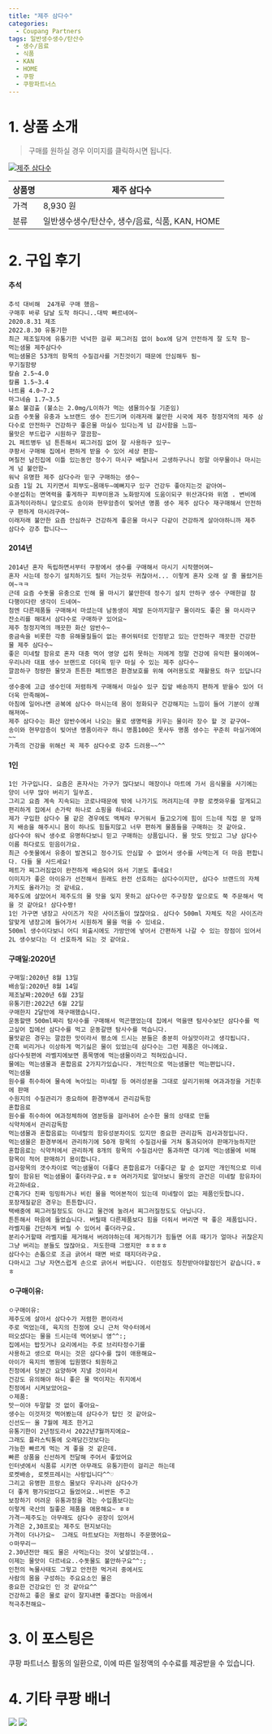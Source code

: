 ```yaml
---
title: "제주 삼다수"
categories:
  - Coupang Partners
tags: 일반생수생수/탄산수
  - 생수/음료
  - 식품
  - KAN
  - HOME
  - 쿠팡
  - 쿠팡파트너스
---
```

# 1. 상품 소개
> 구매를 원하실 경우 이미지를 클릭하시면 됩니다.

[![제주 삼다수](https://static.coupangcdn.com/image/affiliate/banner/0d99731bc51421697ed5684a06655082@2x.jpg)](https://coupa.ng/bOYaHe)

상품명 | 제주 삼다수
-------|-------
가격 | 8,930 원
분류 | 일반생수생수/탄산수, 생수/음료, 식품, KAN, HOME

# 2. 구입 후기

####    추석
    추석 대비해  24개루 구매 했음~
    구매후 바루 담날 도착 하다니..대박 빠르네여~
    2020.8.31 제조
    2022.8.30 유통기한
    최근 제조일자에 유통기한 넉넉한 걸루 찌그러짐 없이 box에 담겨 안전하게 잘 도착 함~
    먹는샘물 제주삼다수
    먹는샘물은 53개의 항목의 수질검사를 거친것이기 때문에 안심해두 됨~
    무기질함량
    칼슘 2.5~4.0
    칼륨 1.5~3.4
    나트륨 4.0~7.2
    마그네슘 1.7~3.5
    불소 불검출 (불소는 2.0mg/L이하가 먹는 샘물의수질 기준임)
    요즘 수돗물 유충과 노브랜드 생수 진드기며 이래저래 불안한 시국에 제주 청정지역의 제주 삼다수로 안전하구 건강하구 좋은물 마실수 있다는게 넘 감사함을 느낌~
    물맛은 부드럽구 시원하구 깔끔함~
    2L 페트병두 넘 튼튼해서 찌그러짐 없어 잘 사용하구 있구~
    쿠팡서 구매해 집에서 편하게 받을 수 있어 세상 편함~
    며칠전 남친집에 이틀 있는동안 정수기 마시구 배탈나서 고생하구나니 정말 아무물이나 마시는게 넘 불안함~
    워낙 유명한 제주 삼다수라 믿구 구매하는 생수~
    요즘 1일 2L 지키면서 피부도~몸매두~예뻐지구 있구 건강두 좋아지는것 같아여~
    수분섭취는 면역력을 좋게하구 피부미용과 노화방지에 도움이되구 위산과다와 위염 . 변비에 효과적이라하니 앞으로도 송이와 현무암층이 빛어낸 명품 생수 제주 삼다수 재구매해서 안전하구 편하게 마시려구여~
    이래저래 불안한 요즘 안심하구 건강하게 좋은물 마시구 다같이 건강하게 살아야하니까 제주 삼다수 강추 합니다~~

####    2014년
    2014년 혼자 독립하면서부터 쿠팡에서 생수를 구매해서 마시기 시작했어여~
    혼자 사는데 정수기 설치하기도 필터 가는것두 귀찮아서... 이렇게 혼자 오래 살 줄 몰랐거든여~ㅋㅋ
    근데 요즘 수돗물 유충으로 인해 물 마시기 불안한데 정수기 설치 안하구 생수 구매한걸 참 다행이다란 생각이 드네여~
    첨엔 다른제품들 구매해서 마셨는데 남동생이 제발 돈아끼지말구 물이라도 좋은 물 마시라구 잔소리를 해대서 삼다수로 구매하구 있어요~
    제주 청정지역의 깨끗한 화산 암반수~
    중금속을 비롯한 각종 유해물질들이 없는 퓨어워터로 인정받고 있는 안전하구 깨끗한 건강한 물 제주 삼다수~
    좋은 미네랄 함유로 혼자 대충 먹어 영양 섭취 못하는 저에게 정말 건강에 유익한 물이에여~
    우리나라 대표 생수 브랜드로 더더욱 믿구 마실 수 있는 제주 삼다수~
    깔끔하구 청량한 물맛과 튼튼한 페트병은 환경보호를 위해 여러용도로 재활용도 하구 있답니다~
    생수중에 고급 생수인데 저렴하게 구매해서 마실수 있구 집앞 배송까지 편하게 받을수 있어 더더욱 만족해여~
    아침에 일어나면 공복에 삼다수 마시는데 몸이 정화되구 건강해지는 느낌이 들어 기분이 상쾌해져여~
    제주 삼다수는 화산 암반수에서 나오는 물로 생명력을 키우는 물이라 장수 할 것 같구여~
    송이와 현무암층이 빚어낸 명품이라구 하니 명품100은 못사두 명품 생수는 꾸준히 마실거에여~~
    가족의 건강을 위해선 꼭 제주 삼다수로 강추 드려용~~^^

####    1인
    1인 가구입니다. 요즘은 혼자사는 가구가 많다보니 매장이나 마트에 가서 음식물을 사기에는 양이 너무 많아 버리기 일쑤죠.
    그리고 요즘 계속 지속되는 코로나때문에 밖에 나가기도 꺼려지는데 쿠팡 로켓와우를 알게되고 편리하게 집에서 손가락 하나로 쇼핑을 하네요. 
    제가 구입한 삼다수 물 같은 경우에도 액체라 무거워서 들고오기에 힘이 드는데 직접 문 앞까지 배송을 해주시니 몸이 하나도 힘들지않고 너무 편하게 물품들을 구매하는 것 같아요. 
    삼다수야 워낙 생수로 유명하다보니 믿고 구매하는 상품입니다. 물 맛도 맛있고 그냥 삼다수 이름 하다로도 믿음이가요.
    최근 수돗물에서 유충이 발견되고 정수기도 안심할 수 없어서 생수를 사먹는게 더 마음 편합니다. 다들 물 사드세요! 
    페트가 찌그러짐없이 완전하게 배송되어 와서 기분도 좋네요! 
    이미지가 좋은 아이유가 선전해서 원래도 완전 선호하는 삼다수이지만, 삼다수 브랜드의 자체 가치도 올라가는 것 같네요.
    제주도에 살았어서 제주도의 물 맛을 잊지 못하고 삼다수만 주구장창 앞으로도 쭉 주문해서 먹을 것 같아요! 삼다수짱!
    1인 가구면 냉장고 사이즈가 작은 사이즈들이 많잖아요. 삼다수 500ml 자체도 작은 사이즈라 알맞게 냉장고에 들어가서 시원하게 물을 먹을 수 있네요. 
    500ml 생수이다보니 어디 외출시에도 가방안에 넣어서 간편하게 나갈 수 있는 장점이 있어서 2L 생수보다는 더 선호하게 되는 것 같아요.

####    구매일:2020년
    구매일:2020년 8월 13일
    배송일:2020년 8월 14일
    제조날짜:2020년 6월 23일
    유통기한:2022년 6월 22일
    구매한지 2달만에 재구매했습니다.
    운동할땐 500ml짜리 탐사수를 구매해서 먹곤했었는데 집에서 먹을땐 탐사수보단 삼다수를 먹고싶어 집에선 삼다수를 먹고 운동갈땐 탐사수를 먹습니다.
    물맛같은 경우는 깔끔한 맛이라서 평소에 드시는 분들은 충분히 아실맛이라고 생각됩니다.
    간혹 비리거나 이상하게 먹기싫은 물이 있었는데 삼다수는 그런 제품은 아니에요.
    삼다수뒷편에 라벨지에보면 품목명에 먹는샘물이라고 적혀있습니다.
    물에는 먹는샘물과 혼합음료 2가지가있습니다. 개인적으로 먹는샘물만 먹는편입니다.
    먹는샘물
    원수를 취수하여 물속에 녹아있는 미네랄 등 여러성분을 그대로 살리기위해 여과과정을 거친후에 판매
    수원지의 수질관리가 중요하여 환경부에서 관리감독함
    혼합음료
    원수를 취수하여 여과정체하여 염분등을 걸러내어 순수한 물의 상태로 만듦
    식약처에서 관리감독함
    먹는샘물과 혼합음료는 미네랄의 함유성분차이도 있지만 중요한 관리감독 검사과정입니다.
    먹는샘물은 환경부에서 관리하기에 50개 항목의 수질검사를 거쳐 통과되어야 판매가능하지만 혼합음료는 식약처에서 관리하게 8개의 항목의 수질검사만 통과하면 대기에 먹는샘물에 비해 항목이 적어 판매하기 용이합니다.
    검사항목의 갯수차이로 먹는샘물이 더좋다 혼합음료가 더좋다곤 할 순 없지만 개인적으로 미네랄이 함유된 먹는샘물이 좋더라구요.ㅎㅎ 여러가지로 알아보니 물맛의 관건은 미네랄 함유차이라고하네요.
    간혹가다 진짜 밍밍하거나 비린 물을 먹어본적이 있는데 미네랄이 없는 제품인듯합니다.
    포장재질같은 경우는 튼튼합니다.
    택배중에 찌그러질정도도 아니고 물건에 눌려서 찌그러질정도도 아닙니다.
    튼튼해서 마음에 들었습니다. 버릴때 다른제품보다 힘을 더줘서 버리면 딱 좋은 제품입니다.
    라벨지를 간단하게 버릴 수 있어서 좋더라구요.
    분리수거할때 라벨지를 제거해서 버려야하는데 제거하기가 힘들면 어휴 때기가 얼마나 귀찮은지 그냥 버리는 분들도 많잖아요. 저도한때 그랬지만 ㅎㅎㅎㅎ
    삼다수는 손톱으로 조금 긁어서 때면 바로 때지더라구요.
    다마시고 그냥 자연스럽게 손으로 긁어서 버립니다. 이런점도 칭찬받아야할점인거 같습니다.ㅎㅎ

####    ㅇ구매이유:

    ㅇ구매이유:
    제주도에 살아서 삼다수가 저렴한 편이라서
    주로 먹었는데, 육지의 친정에 오니 근처 약수터에서
    떠오셨다는 물을 드시는데 먹어보니 영^^:;
    집에서는 밥짓거나 요리에서는 주로 브리타정수기를
    사용하고 생으로 마시는 것은 삼다수를 많이 애용해요~
    아이가 육지의 병원에 입원했다 퇴원하고
    친정에서 당분간 요양하며 지낼 것이라서
    건강도 유의해야 하니 좋은 물 먹이자는 취지에서
    친정에서 시켜보았어요~
    ㅇ제품:
    맛ㅡ이야 두말할 것 없이 좋아요~
    생수는 이것저것 먹어봤는데 삼다수가 탑인 것 같아요~
    신선도ㅡ 올 7월에 제조 한거고 
    유통기한이 2년정도라서 2022년7월까지에요~
    그래도 플라스틱통에 오래담긴것보다는 
    가능한 빠르게 먹는 게 좋을 것 같은데.
    빠른 상품을 신선하게 전달해 주어서 좋았어요
    인터넷에서 식품류 시키면 아무래도 유통기한이 걸리곤 하는데
    로켓배송, 로켓프레시는 사랑입니다^^♡
    그리고 유명한 프랑스 물보다 우리나라 삼다수가
    더 좋게 평가되었다고 들었어요..비싼돈 주고
    보장하기 어려운 유통과정을 겪는 수입품보다는
    이렇게 국산의 질좋은 제품을 애용해요~ ㅎㅎ
    가격ㅡ제주도는 아무래도 삼다수 공장이 있어서
    가격은 2,30프로는 제주도 현지보다는 
    가격이 더나가요~  그래도 마트보다는 저렴하니 주문했어요~
    ㅇ마무리ㅡ
    2.30년전만 해도 물은 사먹는다는 것이 낯설었는데..
    이제는 물앗이 다르네요..수돗물도 불안하구요^^:;
    인천의 녹물사태도 그렇고 안전한 먹거리 중에서도
    사람의 몸을 구성하는 주요요소인 물은 
    중요한 건강요인 인 것 같아요^^
    건강하고 좋은 물로 같이 잘지내면 좋겠다는 마음에서
    적극추천해요~

# 3. 이 포스팅은
쿠팡 파트너스 활동의 일환으로, 이에 따른 일정액의 수수료를 제공받을 수 있습니다.

# 4. 기타 쿠팡 배너
[![](https://ads-partners.coupang.com/banners/404218?subId=&traceId=V0-301-bae0f72e5e59e45f-I404218&w=728&h=90)](https://coupa.ng/bOXH5d)
[![](https://ads-partners.coupang.com/banners/404240?subId=&traceId=V0-301-371ae01f4226dec2-I404240&w=728&h=90)](https://coupa.ng/bOXIeg)

